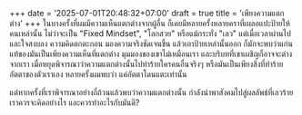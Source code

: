 +++
date = '2025-07-01T20:48:32+07:00'
draft = true
title = 'เพียงความแตกต่าง'
+++
ในบางครั้งที่ผมมีความเห็นแตกต่างจากผู้อื่น ก็เคยมีหลายครั้งหลายคราที่เผลอแปะป้ายให้คนเหล่านั้น ไม่ว่าจะเป็น "Fixed Mindset", "โลกสวย" หรือแม้กระทั่ง "เลว"
แต่เมื่อเวลาผ่านไปและใจสงบลง ความคิดตกตะกอน มองความจริงชัดเจนขึ้น แล้วเอาป้ายเหล่านั้นออก ก็มักจะพบว่าแก่นแท้ของมันเป็นเพียงความเห็นที่แตกต่าง มุมมองของเขาไม่เหมือนเรา และบริบทที่เขาเผชิญก็อาจจะต่างจากเรา
เมื่อหยุดพิจารณาว่าความแตกต่างนั้นไปทำร้ายใครคนอื่นจริงๆ หรือมันเป็นเพียงสิ่งที่ทำร้ายอัตตาของตัวเราเอง หลายครั้งผมพบว่า แค่อัตตาโดนแตะเท่านั้น

แต่หากครั้งที่เราพิจารณาอย่างถี่ถ้วนแล้วพบว่าความแตกต่างนั้น 
กำลังนำพาสังคมไปสู่ผลลัพธ์ที่เลวร้าย
เราควรจะคิดอย่างไร และควรทำอะไรกับมันดี?